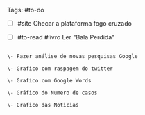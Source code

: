 Tags: #to-do

- [ ] #site Checar a plataforma fogo cruzado    
- [ ] #to-read #livro Ler "Bala Perdida"  
  

```

\- Fazer análise de novas pesquisas Google  
  
\- Grafico com raspagem do twitter  
  
\- Grafico com Google Words  
  
\- Gráfico do Numero de casos  
  
\- Grafico das Noticias  
  
````

